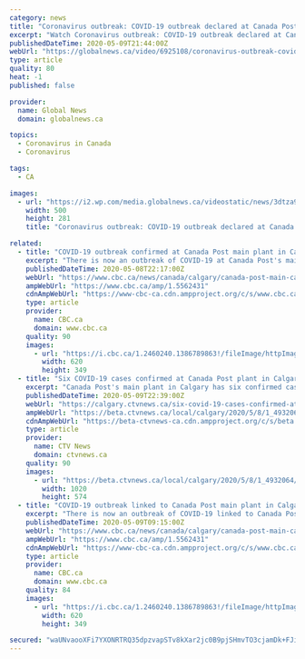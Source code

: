 ```yaml
---
category: news
title: "Coronavirus outbreak: COVID-19 outbreak declared at Canada Post plant in Calgary"
excerpt: "Watch Coronavirus outbreak: COVID-19 outbreak declared at Canada Post plant in Calgary Video Online, on GlobalNews.ca"
publishedDateTime: 2020-05-09T21:44:00Z
webUrl: "https://globalnews.ca/video/6925108/coronavirus-outbreak-covid-19-outbreak-declared-at-canada-post-plant-in-calgary"
type: article
quality: 80
heat: -1
published: false

provider:
  name: Global News
  domain: globalnews.ca

topics:
  - Coronavirus in Canada
  - Coronavirus

tags:
  - CA

images:
  - url: "https://i2.wp.com/media.globalnews.ca/videostatic/news/3dtza93tgj-huhmxduflc/CGYthumbersite.jpg?w=500&quality=70&strip=all"
    width: 500
    height: 281
    title: "Coronavirus outbreak: COVID-19 outbreak declared at Canada Post plant in Calgary"

related:
  - title: "COVID-19 outbreak confirmed at Canada Post main plant in Calgary"
    excerpt: "There is now an outbreak of COVID-19 at Canada Post's main plant in Calgary, Alberta's chief medical officer of health, Dr. Deena Hinshaw, confirmed Friday."
    publishedDateTime: 2020-05-08T22:17:00Z
    webUrl: "https://www.cbc.ca/news/canada/calgary/canada-post-main-calgary-covid-outbreak-1.5562431"
    ampWebUrl: "https://www.cbc.ca/amp/1.5562431"
    cdnAmpWebUrl: "https://www-cbc-ca.cdn.ampproject.org/c/s/www.cbc.ca/amp/1.5562431"
    type: article
    provider:
      name: CBC.ca
      domain: www.cbc.ca
    quality: 90
    images:
      - url: "https://i.cbc.ca/1.2460240.1386789863!/fileImage/httpImage/image.jpg_gen/derivatives/16x9_620/canada-post-parcel-service.jpg"
        width: 620
        height: 349
  - title: "Six COVID-19 cases confirmed at Canada Post plant in Calgary"
    excerpt: "Canada Post's main plant in Calgary has six confirmed cases of COVID-19. That news was confirmed Friday by Dr. Deena Hinshaw at her daily update."
    publishedDateTime: 2020-05-09T22:39:00Z
    webUrl: "https://calgary.ctvnews.ca/six-covid-19-cases-confirmed-at-canada-post-plant-in-calgary-1.4932064?cache=yes%3FclipId%3D89680%3FclipId%3D373266%3FclipId%3D89680%2F5-things-to-know-for-thursday-october-31-2019-1.4663743"
    ampWebUrl: "https://beta.ctvnews.ca/local/calgary/2020/5/8/1_4932064.html"
    cdnAmpWebUrl: "https://beta-ctvnews-ca.cdn.ampproject.org/c/s/beta.ctvnews.ca/local/calgary/2020/5/8/1_4932064.html"
    type: article
    provider:
      name: CTV News
      domain: ctvnews.ca
    quality: 90
    images:
      - url: "https://beta.ctvnews.ca/local/calgary/2020/5/8/1_4932064/_jcr_content/root/responsivegrid/image.coreimg.jpg"
        width: 1020
        height: 574
  - title: "COVID-19 outbreak linked to Canada Post main plant in Calgary, health officials say"
    excerpt: "There is now an outbreak of COVID-19 linked to Canada Post's main plant in Calgary, according to Alberta Health Services."
    publishedDateTime: 2020-05-09T09:15:00Z
    webUrl: "https://www.cbc.ca/news/canada/calgary/canada-post-main-calgary-covid-outbreak-1.5562431"
    ampWebUrl: "https://www.cbc.ca/amp/1.5562431"
    cdnAmpWebUrl: "https://www-cbc-ca.cdn.ampproject.org/c/s/www.cbc.ca/amp/1.5562431"
    type: article
    provider:
      name: CBC.ca
      domain: www.cbc.ca
    quality: 84
    images:
      - url: "https://i.cbc.ca/1.2460240.1386789863!/fileImage/httpImage/image.jpg_gen/derivatives/16x9_620/canada-post-parcel-service.jpg"
        width: 620
        height: 349

secured: "waUNvaooXFi7YXONRTRQ35dpzvapSTv8kXar2jc0B9pjSHmvTO3cjamDk+FJinG9EOxvy4fJt8BRuxRktlUxaGgLbSrpsgtbk26zlUumf0+2BGiLSXX2CU5OBnLy99ubWr3ckhUXgMpdxM3xt2Y2+YBg81JDH8EDQGdBgejHcx0TlNqYDWRKnMo62fNuZLjlLXErJnkQN4mb0Y0FSEAfZI/D40k75MDt7VS3bOt69aFUBRiih/M6MdNFmpuu5c3kBS15F+pHPS+tNfzDM2i+8n2se2tVBrsMf8qDKDGsBH7tB0RLlyYEp1g4rqy23Qo7glVc+cu8grzezfta0u+HP/u6ui/K6KGCZidyR1juapFi7z2T8FHxEdSVso0/4ILk6IMI3ReKi0scb7bqEm+CCyY8bFu/3JDgOn/f8QyU/v4C36yKiMVkL1kTrA1RobAyMvrAKyxoz1TBvosD92XRWFCPM4TTpvD7xCBCDmkhhaQ=;j7nrE09bD+yUl7Bx3/GUXA=="
---
```


